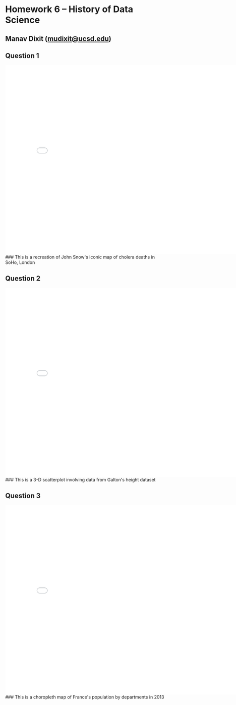 # Homework 6 – History of Data Science
## Manav Dixit (mudixit@ucsd.edu)

## Question 1
<iframe src='snow-map.html' width=800 height=600 frameBorder=0></iframe>
### This is a recreation of John Snow's iconic map of cholera deaths in SoHo, London 

## Question 2
<iframe src='galton-fig.html' width=800 height=600 frameBorder=0></iframe>
### This is a 3-D scatterplot involving data from Galton's height dataset

## Question 3
<iframe src='france-fig.html' width=800 height=600 frameBorder=0></iframe>
### This is a choropleth map of France's population by departments in 2013
